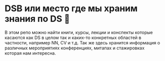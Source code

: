 # DSB или место где мы храним знания по DS :gem:

В этом репо можно найти книги, курсы, лекции и конспекты которые касаются как DS в целом так и каких-то конкретных областей в частности, например NN, CV и т.д. Так же здесь хранится информация о различных мероприятиях конференциях, митапах и стажировках которая нам интересна. 